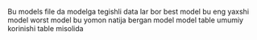 Bu models file da modelga tegishli data lar bor
best model bu eng yaxshi model
worst model bu yomon natija bergan model
model table umumiy korinishi table misolida